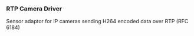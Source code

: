 ### RTP Camera Driver

Sensor adaptor for IP cameras sending H264 encoded data over RTP (RFC 6184) 
